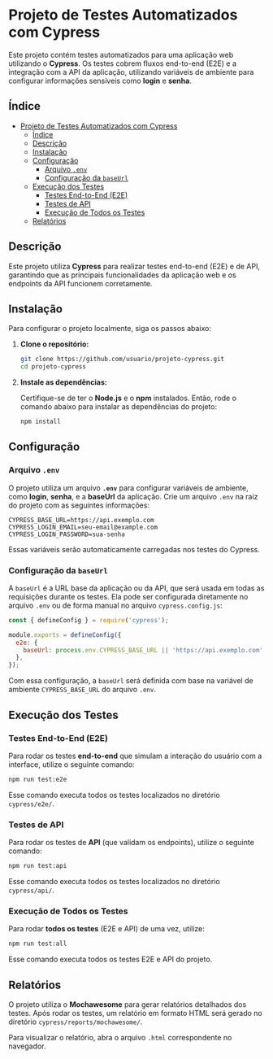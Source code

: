 # Projeto de Testes Automatizados com Cypress

Este projeto contém testes automatizados para uma aplicação web utilizando o **Cypress**. Os testes cobrem fluxos end-to-end (E2E) e a integração com a API da aplicação, utilizando variáveis de ambiente para configurar informações sensíveis como **login** e **senha**.

## Índice

- [Projeto de Testes Automatizados com Cypress](#projeto-de-testes-automatizados-com-cypress)
  - [Índice](#índice)
  - [Descrição](#descrição)
  - [Instalação](#instalação)
  - [Configuração](#configuração)
    - [Arquivo `.env`](#arquivo-env)
    - [Configuração da `baseUrl`](#configuração-da-baseurl)
  - [Execução dos Testes](#execução-dos-testes)
    - [Testes End-to-End (E2E)](#testes-end-to-end-e2e)
    - [Testes de API](#testes-de-api)
    - [Execução de Todos os Testes](#execução-de-todos-os-testes)
  - [Relatórios](#relatórios)

## Descrição

Este projeto utiliza **Cypress** para realizar testes end-to-end (E2E) e de API, garantindo que as principais funcionalidades da aplicação web e os endpoints da API funcionem corretamente.

## Instalação

Para configurar o projeto localmente, siga os passos abaixo:

1. **Clone o repositório:**

   ```bash
   git clone https://github.com/usuario/projeto-cypress.git
   cd projeto-cypress
   ```

2. **Instale as dependências:**

   Certifique-se de ter o **Node.js** e o **npm** instalados. Então, rode o comando abaixo para instalar as dependências do projeto:

   ```bash
   npm install
   ```

## Configuração

### Arquivo `.env`

O projeto utiliza um arquivo **`.env`** para configurar variáveis de ambiente, como **login**, **senha**, e a **baseUrl** da aplicação. Crie um arquivo `.env` na raiz do projeto com as seguintes informações:

```
CYPRESS_BASE_URL=https://api.exemplo.com
CYPRESS_LOGIN_EMAIL=seu-email@example.com
CYPRESS_LOGIN_PASSWORD=sua-senha
```

Essas variáveis serão automaticamente carregadas nos testes do Cypress.

### Configuração da `baseUrl`

A `baseUrl` é a URL base da aplicação ou da API, que será usada em todas as requisições durante os testes. Ela pode ser configurada diretamente no arquivo `.env` ou de forma manual no arquivo `cypress.config.js`:

```javascript
const { defineConfig } = require('cypress');

module.exports = defineConfig({
  e2e: {
    baseUrl: process.env.CYPRESS_BASE_URL || 'https://api.exemplo.com',
  },
});
```

Com essa configuração, a `baseUrl` será definida com base na variável de ambiente `CYPRESS_BASE_URL` do arquivo `.env`.

## Execução dos Testes

### Testes End-to-End (E2E)

Para rodar os testes **end-to-end** que simulam a interação do usuário com a interface, utilize o seguinte comando:

```bash
npm run test:e2e
```

Esse comando executa todos os testes localizados no diretório `cypress/e2e/`.

### Testes de API

Para rodar os testes de **API** (que validam os endpoints), utilize o seguinte comando:

```bash
npm run test:api
```

Esse comando executa todos os testes localizados no diretório `cypress/api/`.

### Execução de Todos os Testes

Para rodar **todos os testes** (E2E e API) de uma vez, utilize:

```bash
npm run test:all
```

Esse comando executa todos os testes E2E e API do projeto.

## Relatórios

O projeto utiliza o **Mochawesome** para gerar relatórios detalhados dos testes. Após rodar os testes, um relatório em formato HTML será gerado no diretório `cypress/reports/mochawesome/`.

Para visualizar o relatório, abra o arquivo `.html` correspondente no navegador.